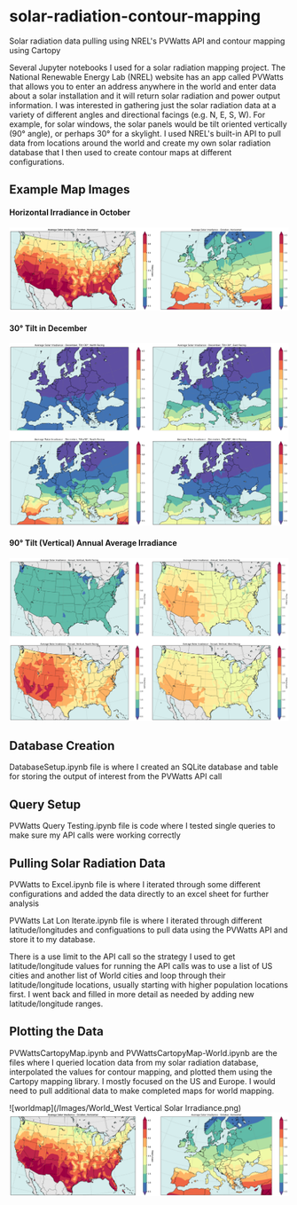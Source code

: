 # solar-radiation-contour-mapping
 Solar radiation data pulling using NREL's PVWatts API and contour mapping using Cartopy

Several Jupyter notebooks I used for a solar radiation mapping project. The National Renewable Energy Lab (NREL) website has an app called PVWatts that allows you to enter an address anywhere in the world and enter data about a solar installation and it will return solar radiation and power output information. I was interested in gathering just the solar radiation data at a variety of different angles and directional facings (e.g. N, E, S, W). For example, for solar windows, the solar panels would be tilt oriented vertically (90° angle), or perhaps 30° for a skylight. I used NREL's built-in API to pull data from locations around the world and create my own solar radiation database that I then used to create contour maps at different configurations. 

## Example Map Images

#### Horizontal Irradiance in October
![example3](/Images/Example3.png)

#### 30° Tilt in December
![example2](/Images/Example2.png)

#### 90° Tilt (Vertical) Annual Average Irradiance
![example1](/Images/Example1.png)


## Database Creation
DatabaseSetup.ipynb file is where I created an SQLite database and table for storing the output of interest from the PVWatts API call

## Query Setup
PVWatts Query Testing.ipynb file is code where I tested single queries to make sure my API calls were working correctly 

## Pulling Solar Radiation Data
PVWatts to Excel.ipynb file is where I iterated through some different configurations and added the data directly to an excel sheet for further analysis

PVWatts Lat Lon Iterate.ipynb file is where I iterated through different latitude/longitudes and configuations to pull data using the PVWatts API and store it to my database. 

There is a use limit to the API call so the strategy I used to get latitude/longitude values for running the API calls was to use a list of US cities and another list of World cities and loop through their latitude/longitude locations, usually starting with higher population locations first. I went back and filled in more detail as needed by adding new latitude/longitude ranges.  

## Plotting the Data
PVWattsCartopyMap.ipynb and PVWattsCartopyMap-World.ipynb are the files where I queried location data from my solar radiation database, interpolated the values for contour mapping, and plotted them using the Cartopy mapping library. I mostly focused on the US and Europe. I would need to pull additional data to make completed maps for world mapping.

![worldmap](/Images/World_West Vertical Solar Irradiance.png)
![example3](/Images/Example3.png)
